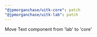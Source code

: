 ```yaml
---
"@jpmorganchase/uitk-core": patch
"@jpmorganchase/uitk-lab": patch
---
```


Move Text component from 'lab' to 'core'
